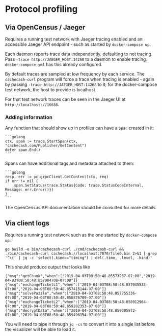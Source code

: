 # Protocol profiling

## Via OpenCensus / Jaeger

Requires a running test network with Jaeger tracing enabled and an accessible
Jaeger API endpoint - such as started by `docker-compose up`.

Each daemon reports trace data independently, defaulting to not tracing.
Pass `-trace http://JAEGER_HOST:14268` to a daemon to enable tracing. `docker-compose.yml` has this
already configured.

By default traces are sampled at low frequency by each service. The `cachecash-curl` program will
force a trace when tracing is enabled - again by passing `-trace http://JAEGER_HOST:14268` to it;
for the docker-compose test network, the host to provide is localhost.

For that test network traces can be seen in the Jaeger UI at `http://localhost://16686`.

### Adding information

Any function that should show up in profiles can have a `Span` created in it:

    ```golang
    ctx, span := trace.StartSpan(ctx, "cachecash.com/Publisher/GetContent")
    defer span.End()
    ```

Spans can have additional tags and metadata attached to them:

    ```golang
    resp, err := pc.grpcClient.GetContent(ctx, req)
    if err != nil {
        span.SetStatus(trace.Status{Code: trace.StatusCodeInternal, Message: err.Error()})
    }
    ```

The OpenCensus API documentation should be consulted for more details.

## Via client logs

Requires a running test network such as the one started by `docker-compose up`.

```
go build -o bin/cachecash-curl ./cmd/cachecash-curl && ./bin/cachecash-curl cachecash://localhost:7070/file0.bin 2>&1 | grep '^\{' | jq -c 'select(.kind=="timing") | del(.time, .level, .kind)'
```

This should produce output that looks like

```
{"msg":"getChunk","when":["2019-04-03T08:50:48.85573257-07:00","2019-04-03T08:50:48.857004708-07:00"]}
{"msg":"exchangeTicketL1","when":["2019-04-03T08:50:48.857045533-07:00","2019-04-03T08:50:48.857415144-07:00"]}
{"msg":"solvePuzzle","when":["2019-04-03T08:50:48.857755336-07:00","2019-04-03T08:50:48.858876709-07:00"]}
{"msg":"exchangeTicketL2","when":["2019-04-03T08:50:48.858912964-07:00","2019-04-03T08:50:48.859282353-07:00"]}
{"msg":"decryptData","when":["2019-04-03T08:50:48.859305972-07:00","2019-04-03T08:50:48.859496154-07:00"]}
```

You will need to pipe it through `jq -cs` to convert it into a single list before the visualizer will be able to load
it.
